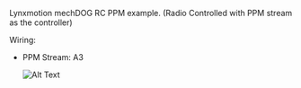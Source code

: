 Lynxmotion mechDOG RC PPM example. (Radio Controlled with PPM stream as the controller)

Wiring:<br>
- PPM Stream: A3
  
  ![Alt Text]([https://github.com/Lynxmotion/SES-V2-mechDOG/blob/master/mechDOG_RC_PPM/SESV2-mechDOG-Setup-RC-Control-REV3.png](https://wiki.lynxmotion.com/info/wiki/lynxmotion/download/servo-erector-set-robots-kits/ses-v2-robots/ses-v2-legged/ses-v2-mechdog/mechdog-quickstart/mechdog-setup/WebHome/SESV2-mechDOG-Setup-RC-Control-REV3.png))
